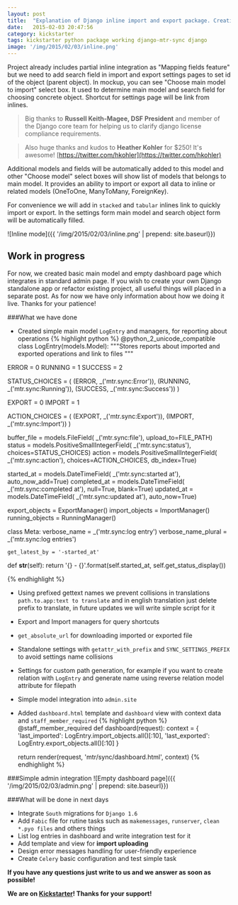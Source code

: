 ```yaml
---
layout: post
title:  "Explanation of Django inline import and export package. Creating main model and dashboard page"
date:   2015-02-03 20:47:56
сategory: kickstarter
tags: kickstarter python package working django-mtr-sync django
image: '/img/2015/02/03/inline.png'
---
```


Project already includes partial inline integration as "Mapping fields feature" but we need to add search field in import and export settings pages to set id of the object (parent object). In mockup, ​you can see "Choose main model to import" select box. It used to determine main model and search field for choosing concrete object. Shortcut for settings page will be link from inlines.

<!--more-->

> Big thanks to **Russell Keith-Magee, DSF President** and member of the Django core team for helping us to clarify django license compliance requirements.

> Also huge thanks and kudos to **Heather Kohler** for $250! It's awesome! [https://twitter.com/hkohler](https://twitter.com/hkohler)

Additional models and fields will be automatically added to this model and other "Choose model" select boxes will show list of models that belongs to main model. It provides an ability to import or export all data to inline or related models (OneToOne, ManyToMany, ForeignKey).

For convenience we will add in `stacked` and `tabular` inlines link to quickly import or export. In the settings form
main model and search object form will be automatically filled.

![Inline mode]({{ '/img/2015/02/03/inline.png' | prepend: site.baseurl}})

## Work in progress

For now, we created basic main model and empty dashboard page which integrates in standard admin page.
If you wish to create your own Django standalone app or refactor existing project, all useful things will placed
in a separate post. As for now we have only information about how we doing it live. Thanks for your patience!

###What we have done

- Created simple main model `LogEntry` and managers, for reporting about operations
  {% highlight python %}
@python_2_unicode_compatible
class LogEntry(models.Model):
"""Stores reports about imported and exported operations and link to files
"""

ERROR = 0
RUNNING = 1
SUCCESS = 2

STATUS_CHOICES = (
    (ERROR, _('mtr.sync:Error')),
    (RUNNING, _('mtr.sync:Running')),
    (SUCCESS, _('mtr.sync:Success'))
)

EXPORT = 0
IMPORT = 1

ACTION_CHOICES = (
    (EXPORT, _('mtr.sync:Export')),
    (IMPORT, _('mtr.sync:Import'))
)

buffer_file = models.FileField(
    _('mtr.sync:file'), upload_to=FILE_PATH)
status = models.PositiveSmallIntegerField(
    _('mtr.sync:status'), choices=STATUS_CHOICES)
action = models.PositiveSmallIntegerField(
    _('mtr.sync:action'), choices=ACTION_CHOICES, db_index=True)

started_at = models.DateTimeField(
    _('mtr.sync:started at'), auto_now_add=True)
completed_at = models.DateTimeField(
    _('mtr.sync:completed at'), null=True, blank=True)
updated_at = models.DateTimeField(
    _('mtr.sync:updated at'), auto_now=True)

export_objects = ExportManager()
import_objects = ImportManager()
running_objects = RunningManager()

class Meta:
    verbose_name = _('mtr.sync:log entry')
    verbose_name_plural = _('mtr.sync:log entries')

    get_latest_by = '-started_at'

def __str__(self):
    return '{} - {}'.format(self.started_at, self.get_status_display())

  {% endhighlight %}
- Using prefixed gettext names we prevent collisions in translations `path.to.app:text to translate` and in english
translation just delete prefix to translate, in future updates we will write simple script for it
- Export and Import managers for query shortcuts
- `get_absolute_url` for downloading imported or exported file
- Standalone settings with `getattr_with_prefix` and `SYNC_SETTINGS_PREFIX` to avoid settings name collisions
- Settings for custom path generation, for example if you want to create relation with `LogEntry` and generate name
using reverse relation model attribute for filepath
- Simple model integration into `admin.site`
- Added `dashboard.html` template and `dashboard` view with context data and `staff_member_required`
  {% highlight python %}
@staff_member_required
def dashboard(request):
    context = {
        'last_imported': LogEntry.import_objects.all()[:10],
        'last_exported': LogEntry.export_objects.all()[:10]
    }

    return render(request, 'mtr/sync/dashboard.html', context)
  {% endhighlight %}

###Simple admin integration
![Empty dashboard page]({{ '/img/2015/02/03/admin.png' | prepend: site.baseurl}})

###What will be done in next days

- Integrate `South` migrations for `Django 1.6`
- Add `Fabic` file for rutine tasks such as `makemessages`, `runserver`, `clean *.pyo files` and others things
- List log entries in dashboard and write integration test for it
- Add template and view for **import uploading**
- Design error messages handling for user-friendly experience
- Create `Celery` basic configuration and test simple task

**If you have any questions just write to us and we answer as soon as possible!**

**We are on [Kickstarter][kickstarter]! Thanks for your support!**

[kickstarter]: https://www.kickstarter.com/projects/1625615835/django-opensource-improved-import-export-package